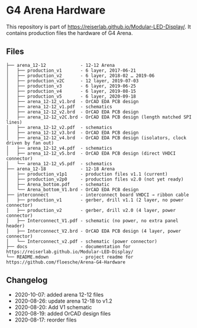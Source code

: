 # G4 Arena Hardware

This repository is part of <https://reiserlab.github.io/Modular-LED-Display/>. It contains production files the hardware of G4 Arena.

## Files

```
├── arena_12-12             - 12-12 Arena
│   ├── production_v1       - 6 layer, 2017-06-21
│   ├── production_v2       - 6 layer, 2018-02 … 2019-06
│   ├── production_v2C      - 12 layer, 2019-07-03
│   ├── production_v3       - 6 layer, 2019-06-25
│   ├── production_v4       - 6 layer, 2019-08-15
│   ├── production_v5       - 6 layer, 2020-09-18
│   ├── arena_12-12_v1.brd  - OrCAD EDA PCB design 
│   ├── arena_12-12_v1.pdf  - schematics
│   ├── arena_12-12_v2.brd  - OrCAD EDA PCB design
│   ├── arena_12-12_v2C.brd - OrCAD EDA PCB design (length matched SPI lines)
│   ├── arena_12-12_v2.pdf  - schematics
│   ├── arena_12-12_v3.brd  - OrCAD EDA PCB design
│   ├── arena_12-12_v4.brd  - OrCAD EDA PCB design (isolators, clock driven by fan out)
│   ├── arena_12-12_v4.pdf  - schematics
│   ├── arena_12-12_v5.brd  - OrCAD EDA PCB design (direct VHDCI connector)
│   └── arena_12-12_v5.pdf  - schematics
├── arena_12-18             - 12-18 Arena
│   ├── production_v1p1     - production files v1.1 (current)
│   ├── production_v2p0     - production files v2.0 (not yet ready)
│   ├── Arena_bottom.pdf    - schematic
│   └── Arena_bottom_V1.brd - OrCAD EDA PCB design
├── interconnect            - interconnect board VHDCI → ribbon cable
│   ├── production_v1       - gerber, drill v1.1 (2 layer, no power connector)
│   ├── production_v2       - gerber, drill v2.0 (4 layer, power connector)
│   ├── Interconnect_V1.pdf - schematic (no power, no extra panel header)
│   ├── Interconnect_V2.brd - OrCAD EDA PCB design (4 layer, power connector)
│   └── Interconnect_v2.pdf - schematic (power connector)
├── docs                    - documentation for https://reiserlab.github.io/Modular-LED-Display/
└── README.mdown            - project readme for https://github.com/floesche/Arena-G4-Hardware
```

## Changelog

- 2020-10-07: added arena 12-12 files
- 2020-08-26: update arena 12-18 to v1.2
- 2020-08-20: Add V1 schematic
- 2020-08-19: added OrCAD design files
- 2020-08-17: reorder files
